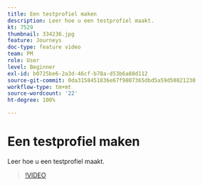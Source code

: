 ```yaml
---
title: Een testprofiel maken
description: Leer hoe u een testprofiel maakt.
kt: 7529
thumbnail: 334236.jpg
feature: Journeys
doc-type: feature video
team: PM
role: User
level: Beginner
exl-id: b0725be6-2a3d-46cf-b78a-d53b6a88d112
source-git-commit: 0da3158451836e67f9807365dbd5a59d50821230
workflow-type: tm+mt
source-wordcount: '22'
ht-degree: 100%

---
```


# Een testprofiel maken

Leer hoe u een testprofiel maakt.

>[!VIDEO](https://video.tv.adobe.com/v/334236?quality=12)
